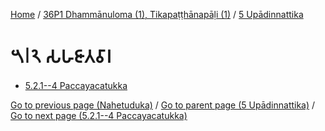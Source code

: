 
[Home](/) / [36P1 Dhammānuloma (1), Tikapaṭṭhānapāḷi (1)](...md) / [5 Upādinnattika](../36P1/5.md)

# 𑁫𑁇𑁨 𑀲𑀳𑀚𑀸𑀢𑀯𑀸𑀭

* [5.2.1--4 Paccayacatukka](5.2/5.2.1--4.md)

[Go to previous page (Nahetuduka)](5.1/5.1.4/Nahetuduka.md) / [Go to parent page (5 Upādinnattika)](../36P1/5.md) / [Go to next page (5.2.1--4 Paccayacatukka)](5.2/5.2.1--4.md)


